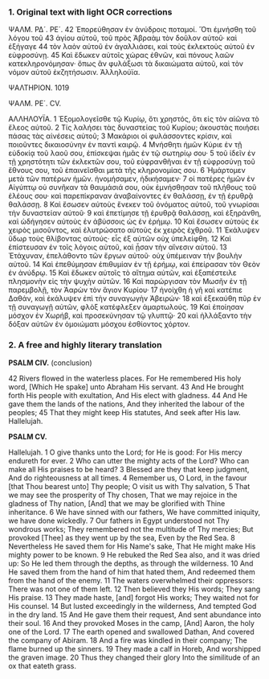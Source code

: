 ### 1. Original text with light OCR corrections

ΨΑΛΜ. ΡΔ´. ΡΕ´.
42 Ἐπορεύθησαν ἐν ἀνύδροις ποταμοί. Ὅτι ἐμνήσθη τοῦ λόγου τοῦ
43 ἁγίου αὐτοῦ, τοῦ πρὸς Ἀβραὰμ τὸν δοῦλον αὐτοῦ· καὶ ἐξήγαγε
44 τὸν λαὸν αὐτοῦ ἐν ἀγαλλιάσει, καὶ τοὺς ἐκλεκτοὺς αὐτοῦ ἐν εὐφροσύνῃ.
45 Καὶ ἔδωκεν αὐτοῖς χώρας ἐθνῶν, καὶ πόνους λαῶν κατεκληρονόμησαν·
    ὅπως ἂν φυλάξωσι τὰ δικαιώματα αὐτοῦ, καὶ τὸν νόμον
    αὐτοῦ ἐκζητήσωσιν. Ἀλληλούϊα.

ΨΑΛΤΗΡΙΟΝ. 1019

ΨΑΛΜ. ΡΕ´. CV.

ΑΛΛΗΛΟΥΪΑ.
1 Ἐξομολογεῖσθε τῷ Κυρίῳ, ὅτι χρηστός, ὅτι εἰς τὸν αἰῶνα τὸ
    ἔλεος αὐτοῦ.
2 Τίς λαλήσει τὰς δυναστείας τοῦ Κυρίου; ἀκουστὰς ποιήσει πάσας
    τὰς αἰνέσεις αὐτοῦ;
3 Μακάριοι οἱ φυλάσσοντες κρίσιν, καὶ ποιοῦντες δικαιοσύνην ἐν
    παντὶ καιρῷ.
4 Μνήσθητι ἡμῶν Κύριε ἐν τῇ εὐδοκίᾳ τοῦ λαοῦ σου, ἐπίσκεψαι
    ἡμᾶς ἐν τῷ σωτηρίῳ σου·
5 τοῦ ἰδεῖν ἐν τῇ χρηστότητι τῶν ἐκλεκτῶν σου, τοῦ εὐφρανθῆναι
    ἐν τῇ εὐφροσύνῃ τοῦ ἔθνους σου, τοῦ ἐπαινεῖσθαι μετὰ τῆς
    κληρονομίας σου.
6 Ἡμάρτομεν μετὰ τῶν πατέρων ἡμῶν. ἠνομήσαμεν, ἠδικήσαμεν·
7 οἱ πατέρες ἡμῶν ἐν Αἰγύπτῳ οὐ συνῆκαν τὰ θαυμάσιά σου, οὐκ
    ἐμνήσθησαν τοῦ πλήθους τοῦ ἐλέους σου· καὶ παρεπίκραναν
    ἀναβαίνοντες ἐν θαλάσσῃ, ἐν τῇ ἐρυθρᾷ θαλάσσῃ.
8 Καὶ ἔσωσεν αὐτοὺς ἕνεκεν τοῦ ὀνόματος αὐτοῦ, τοῦ γνωρίσαι τὴν
    δυναστείαν αὐτοῦ·
9 καὶ ἐπετίμησε τῇ ἐρυθρᾷ θαλάσσῃ, καὶ ἐξηράνθη, καὶ ὡδήγησεν
    αὐτοὺς ἐν ἀβύσσοις ὡς ἐν ἐρήμῳ.
10 Καὶ ἔσωσεν αὐτοὺς ἐκ χειρὸς μισοῦντος, καὶ ἐλυτρώσατο αὐτοὺς
    ἐκ χειρὸς ἐχθροῦ.
11 Ἐκάλυψεν ὕδωρ τοὺς θλίβοντας αὐτούς· εἷς ἐξ αὐτῶν οὐχ
    ὑπελείφθη.
12 Καὶ ἐπίστευσαν ἐν τοῖς λόγοις αὐτοῦ, καὶ ᾖσαν τὴν αἴνεσιν
    αὐτοῦ.
13 Ἐτάχυναν, ἐπελάθοντο τῶν ἔργων αὐτοῦ· οὐχ ὑπέμειναν τὴν
    βουλὴν αὐτοῦ.
14 Καὶ ἐπεθύμησαν ἐπιθυμίαν ἐν τῇ ἐρήμῳ, καὶ ἐπείρασαν τὸν
    Θεὸν ἐν ἀνύδρῳ.
15 Καὶ ἔδωκεν αὐτοῖς τὸ αἴτημα αὐτῶν, καὶ ἐξαπέστειλε πλησμονὴν
    εἰς τὴν ψυχὴν αὐτῶν.
16 Καὶ παρώργισαν τὸν Μωσῆν ἐν τῇ παρεμβολῇ, τὸν Ἀαρὼν τὸν
    ἅγιον Κυρίου·
17 ἠνοίχθη ἡ γῆ καὶ κατέπιε Δαθάν, καὶ ἐκάλυψεν ἐπὶ τὴν
    συναγωγὴν Ἀβειρών·
18 καὶ ἐξεκαύθη πῦρ ἐν τῇ συναγωγῇ αὐτῶν, φλὸξ κατέφλεξεν
    ἁμαρτωλούς.
19 Καὶ ἐποίησαν μόσχον ἐν Χωρήβ, καὶ προσεκύνησαν τῷ γλυπτῷ·
20 καὶ ἠλλάξαντο τὴν δόξαν αὐτῶν ἐν ὁμοιώματι μόσχου ἐσθίοντος
    χόρτον.

### 2. A free and highly literary translation

**PSALM CIV.** (conclusion)

42 Rivers flowed in the waterless places.
    For He remembered His holy word,
    [Which He spake] unto Abraham His servant.
43 And He brought forth His people with exultation,
    And His elect with gladness.
44 And He gave them the lands of the nations,
    And they inherited the labour of the peoples;
45 That they might keep His statutes,
    And seek after His law.
Hallelujah.

**PSALM CV.**

Hallelujah.
1 O give thanks unto the Lord; for He is good:
    For His mercy endureth for ever.
2 Who can utter the mighty acts of the Lord?
    Who can make all His praises to be heard?
3 Blessed are they that keep judgment,
    And do righteousness at all times.
4 Remember us, O Lord, in the favour [that Thou bearest unto] Thy people;
    O visit us with Thy salvation,
5 That we may see the prosperity of Thy chosen,
    That we may rejoice in the gladness of Thy nation,
    [And] that we may be glorified with Thine inheritance.
6 We have sinned with our fathers,
    We have committed iniquity, we have done wickedly.
7 Our fathers in Egypt understood not Thy wondrous works;
    They remembered not the multitude of Thy mercies;
    But provoked [Thee] as they went up by the sea,
    Even by the Red Sea.
8 Nevertheless He saved them for His Name's sake,
    That He might make His mighty power to be known.
9 He rebuked the Red Sea also, and it was dried up:
    So He led them through the depths, as through the wilderness.
10 And He saved them from the hand of him that hated them,
    And redeemed them from the hand of the enemy.
11 The waters overwhelmed their oppressors:
    There was not one of them left.
12 Then believed they His words;
    They sang His praise.
13 They made haste, [and] forgot His works;
    They waited not for His counsel.
14 But lusted exceedingly in the wilderness,
    And tempted God in the dry land.
15 And He gave them their request,
    And sent abundance into their soul.
16 And they provoked Moses in the camp,
    [And] Aaron, the holy one of the Lord.
17 The earth opened and swallowed Dathan,
    And covered the company of Abiram.
18 And a fire was kindled in their company;
    The flame burned up the sinners.
19 They made a calf in Horeb,
    And worshipped the graven image.
20 Thus they changed their glory
    Into the similitude of an ox that eateth grass.